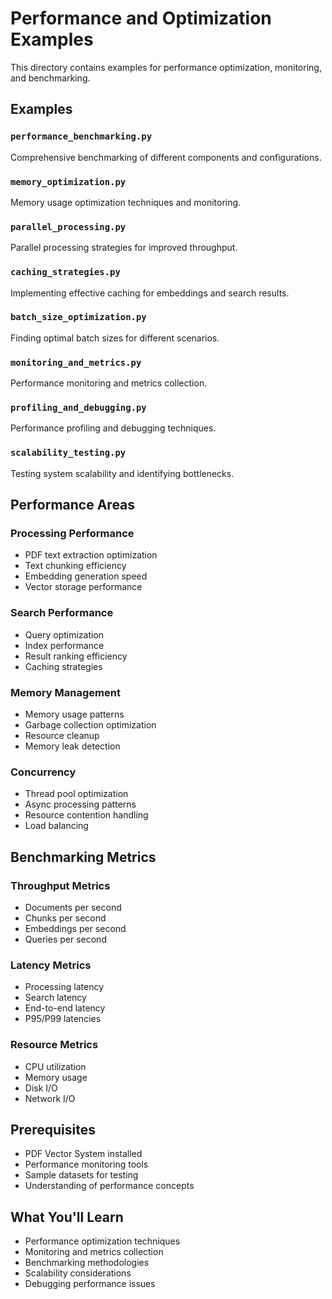 # Performance and Optimization Examples

This directory contains examples for performance optimization, monitoring, and benchmarking.

## Examples

### `performance_benchmarking.py`
Comprehensive benchmarking of different components and configurations.

### `memory_optimization.py`
Memory usage optimization techniques and monitoring.

### `parallel_processing.py`
Parallel processing strategies for improved throughput.

### `caching_strategies.py`
Implementing effective caching for embeddings and search results.

### `batch_size_optimization.py`
Finding optimal batch sizes for different scenarios.

### `monitoring_and_metrics.py`
Performance monitoring and metrics collection.

### `profiling_and_debugging.py`
Performance profiling and debugging techniques.

### `scalability_testing.py`
Testing system scalability and identifying bottlenecks.

## Performance Areas

### Processing Performance
- PDF text extraction optimization
- Text chunking efficiency
- Embedding generation speed
- Vector storage performance

### Search Performance
- Query optimization
- Index performance
- Result ranking efficiency
- Caching strategies

### Memory Management
- Memory usage patterns
- Garbage collection optimization
- Resource cleanup
- Memory leak detection

### Concurrency
- Thread pool optimization
- Async processing patterns
- Resource contention handling
- Load balancing

## Benchmarking Metrics

### Throughput Metrics
- Documents per second
- Chunks per second
- Embeddings per second
- Queries per second

### Latency Metrics
- Processing latency
- Search latency
- End-to-end latency
- P95/P99 latencies

### Resource Metrics
- CPU utilization
- Memory usage
- Disk I/O
- Network I/O

## Prerequisites

- PDF Vector System installed
- Performance monitoring tools
- Sample datasets for testing
- Understanding of performance concepts

## What You'll Learn

- Performance optimization techniques
- Monitoring and metrics collection
- Benchmarking methodologies
- Scalability considerations
- Debugging performance issues
